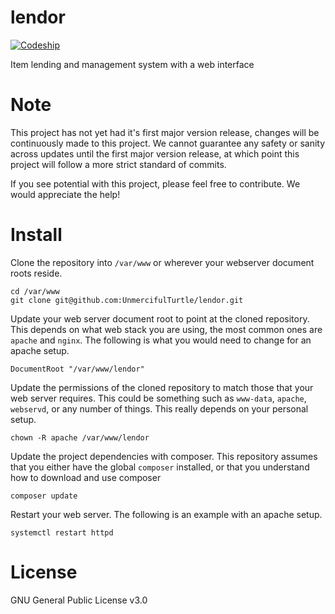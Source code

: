 # lendor

[![Codeship](https://img.shields.io/codeship/d6c1ddd0-16a3-0132-5f85-2e35c05e22b1.svg?maxAge=2592000)]()

Item lending and management system with a web interface

# Note
This project has not yet had it's first major version release, changes will be continuously made to this project. We cannot guarantee any safety or sanity across updates until the first major version release, at which point this project will follow a more strict standard of commits.

If you see potential with this project, please feel free to contribute. We would appreciate the help!

# Install

Clone the repository into `/var/www` or wherever your webserver document roots reside.

```
cd /var/www
git clone git@github.com:UnmercifulTurtle/lendor.git
```

Update your web server document root to point at the cloned repository. This depends on what web stack you are using, the most common ones are `apache` and `nginx`. The following is what you would need to change for an apache setup.

```
DocumentRoot "/var/www/lendor"
```

Update the permissions of the cloned repository to match those that your web server requires. This could be something such as `www-data`, `apache`, `webservd`, or any number of things. This really depends on your personal setup.

```
chown -R apache /var/www/lendor
```

Update the project dependencies with composer. This repository assumes that you either have the global `composer` installed, or that you understand how to download and use composer

```
composer update
```

Restart your web server. The following is an example with an apache setup.

```
systemctl restart httpd
```

# License
GNU General Public License v3.0
